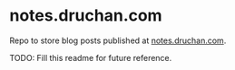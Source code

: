 # notes.druchan.com

Repo to store blog posts published at [notes.druchan.com](https://notes.druchan.com).

TODO: Fill this readme for future reference.
